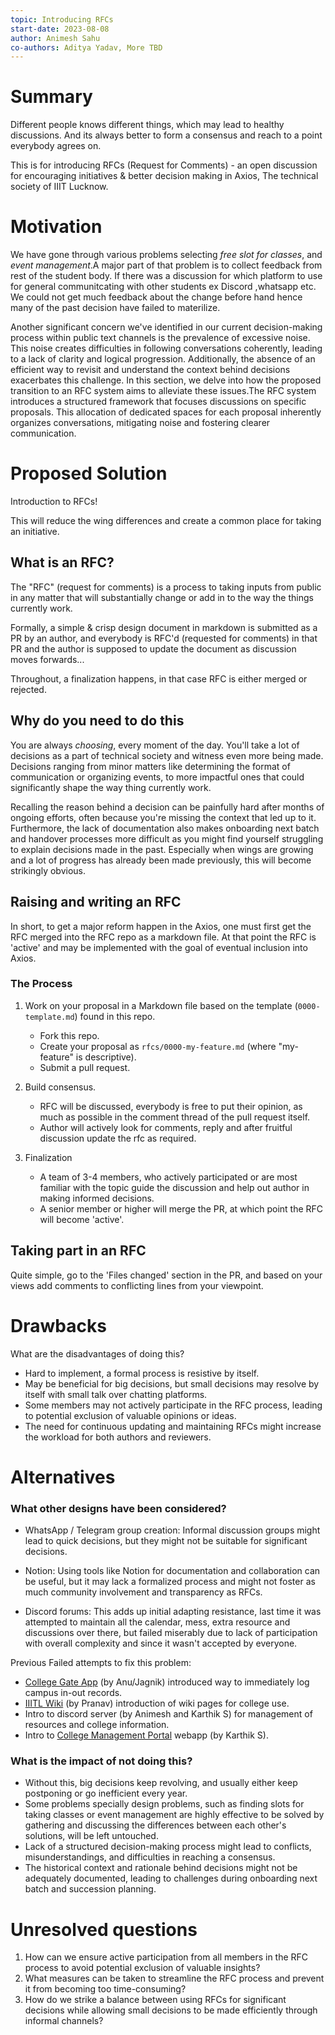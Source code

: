 ```yaml
---
topic: Introducing RFCs
start-date: 2023-08-08
author: Animesh Sahu
co-authors: Aditya Yadav, More TBD
---
```


# Summary
[summary]: #summary

Different people knows different things, which may lead to healthy discussions. And its always better to form a consensus and reach to a point everybody agrees on.

This is for introducing RFCs (Request for Comments) - an open discussion for encouraging initiatives & better decision making in Axios, The technical society of IIIT Lucknow.

# Motivation
[motivation]: #motivation

We have gone through various problems selecting _free slot for classes_, and _event management_.A major part of that problem is to collect feedback from rest of the student body.
If there was a discussion for which platform to use for general communitcating with other students ex Discord ,whatsapp etc. We could not get much feedback about the change before hand hence many of the past decision have failed to materilize.

Another significant concern we've identified in our current decision-making process within public text channels is the prevalence of excessive noise. This noise creates difficulties in following conversations coherently, leading to a lack of clarity and logical progression. Additionally, the absence of an efficient way to revisit and understand the context behind decisions exacerbates this challenge. In this section, we delve into how the proposed transition to an RFC system aims to alleviate these issues.The RFC system introduces a structured framework that focuses discussions on specific proposals. This allocation of dedicated spaces for each proposal inherently organizes conversations, mitigating noise and fostering clearer communication.

# Proposed Solution
[proposed-solution]: #proposed-solution

Introduction to RFCs!

This will reduce the wing differences and create a common place for taking an initiative.

## What is an RFC?
[what-is-an-rfc]: #what-is-an-rfc

The "RFC" (request for comments) is a process to taking inputs from public in any matter that will substantially change or add in to the way the things currently work.

Formally, a simple & crisp design document in markdown is submitted as a PR by an author, and everybody is RFC'd (requested for comments) in that PR and the author is supposed to update the document as discussion moves forwards...

Throughout, a finalization happens, in that case RFC is either merged or rejected.

## Why do you need to do this
[why-do-you-need-to-do-this]: #why-do-you-need-to-do-this

You are always _choosing_, every moment of the day. You'll take a lot of decisions as a part of technical society and witness even more being made. Decisions ranging from minor matters like determining the format of communication or organizing events, to more impactful ones that could significantly shape the way thing currently work.

Recalling the reason behind a decision can be painfully hard after months of ongoing efforts, often because you're missing the context that led up to it. Furthermore, the lack of documentation also makes onboarding next batch and handover processes more difficult as you might find yourself struggling to explain decisions made in the past. Especially when wings are growing and a lot of progress has already been made previously, this will become strikingly obvious.

## Raising and writing an RFC
[raising-and-writing-an-rfc]: #raising-and-writing-an-rfc

In short, to get a major reform happen in the Axios, one must first get the RFC merged into the RFC repo as a markdown file. At that point the RFC is 'active' and may be implemented with the goal of eventual inclusion into Axios.

### The Process
[the-process]: #the-process

1.  Work on your proposal in a Markdown file based on the template (`0000-template.md`) found in this repo.

    - Fork this repo.
    - Create your proposal as `rfcs/0000-my-feature.md` (where "my-feature" is descriptive).
    - Submit a pull request.

2.  Build consensus.

    - RFC will be discussed, everybody is free to put their opinion, as much as possible in the comment thread of the pull request itself.
    - Author will actively look for comments, reply and after fruitful discussion update the rfc as required.

3.  Finalization

    - A team of 3-4 members, who actively participated or are most familiar with the topic guide the discussion and help out author in making informed decisions.
    - A senior member or higher will merge the PR, at which point the RFC will become 'active'.

## Taking part in an RFC
[taking-part-in-an-rfc]: #taking-part-in-an-rfc

Quite simple, go to the 'Files changed' section in the PR, and based on your views add comments to conflicting lines from your viewpoint.


# Drawbacks
[drawbacks]: #drawbacks

What are the disadvantages of doing this?

* Hard to implement, a formal process is resistive by itself.
* May be beneficial for big decisions, but small decisions may resolve by itself with small talk over chatting platforms.
* Some members may not actively participate in the RFC process, leading to potential exclusion of valuable opinions or ideas.
* The need for continuous updating and maintaining RFCs might increase the workload for both authors and reviewers.


# Alternatives
[alternatives]: #alternatives

### What other designs have been considered?

* WhatsApp / Telegram group creation: Informal discussion groups might lead to quick decisions, but they might not be suitable for significant decisions.

* Notion: Using tools like Notion for documentation and collaboration can be useful, but it may lack a formalized process and might not foster as much community involvement and transparency as RFCs.

* Discord forums: This adds up initial adapting resistance, last time it was attempted to maintain all the calendar, mess, extra resource and discussions over there, but failed miserably due to lack of participation with overall complexity and since it wasn't accepted by everyone.

Previous Failed attempts to fix this problem:

- [College Gate App](https://play.google.com/store/apps/details?id=com.iiitl.college_gate) (by Anu/Jagnik) introduced way to immediately log campus in-out records.
- [IIITL Wiki](https://wiki.iiitl.ac.in) (by Pranav) introduction of wiki pages for college use.
- Intro to discord server (by Animesh and Karthik S) for management of resources and college information.
- Intro to [College Management Portal](https://github.com/iiitl/college-management) webapp (by Karthik S).

### What is the impact of not doing this?

* Without this, big decisions keep revolving, and usually either keep postponing or go inefficient every year.
* Some problems specially design problems, such as finding slots for taking classes or event management are highly effective to be solved by gathering and discussing the differences between each other's solutions, will be left untouched.
* Lack of a structured decision-making process might lead to conflicts, misunderstandings, and difficulties in reaching a consensus.
* The historical context and rationale behind decisions might not be adequately documented, leading to challenges during onboarding next batch and succession planning.


# Unresolved questions
[unresolved]: #unresolved-questions

1. How can we ensure active participation from all members in the RFC process to avoid potential exclusion of valuable insights?
2. What measures can be taken to streamline the RFC process and prevent it from becoming too time-consuming?
3. How do we strike a balance between using RFCs for significant decisions while allowing small decisions to be made efficiently through informal channels?

